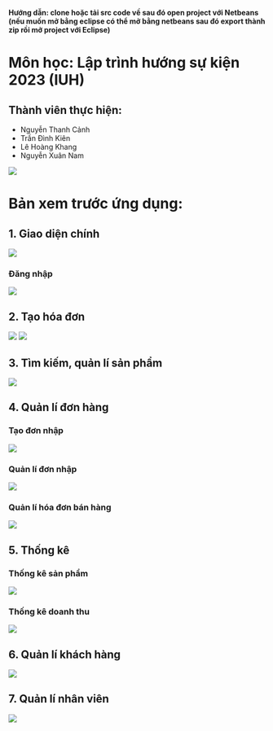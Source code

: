 
**Hướng dẫn: clone hoặc tải src code về sau đó open project với Netbeans (nếu muốn mở bằng eclipse có thể mở bằng netbeans sau đó export thành zip rồi mở project với Eclipse)**
# Môn học: Lập trình hướng sự kiện 2023 (IUH)
## Thành viên thực hiện:
- Nguyễn Thanh Cảnh
- Trần Đình Kiên
- Lê Hoàng Khang
- Nguyễn Xuân Nam

![](./PreviewImg/group.png)

# Bản xem trước ứng dụng:
## 1. Giao diện chính
![](./PreviewImg/Picture4.png)
### Đăng nhập
![](./PreviewImg/Picture5.png)
## 2. Tạo hóa đơn
![](./PreviewImg/Picture6.png)
![](./PreviewImg/Picture7.png)
## 3. Tìm kiếm, quản lí sản phẩm
![](./PreviewImg/Picture8.png)
## 4. Quản lí đơn hàng
### Tạo đơn nhập
![](./PreviewImg/Picture9.png)
### Quản lí đơn nhập
![](./PreviewImg/Picture10.png)
### Quản lí hóa đơn bán hàng
![](./PreviewImg/Picture11.png)
## 5. Thống kê
### Thống kê sản phẩm
![](./PreviewImg/Picture12.png)
### Thống kê doanh thu
![](./PreviewImg/Picture13.png)
## 6. Quản lí khách hàng
![](./PreviewImg/Picture14.png)
## 7. Quản lí nhân viên
![](./PreviewImg/Picture15.png)